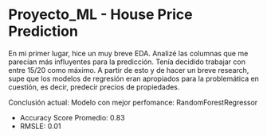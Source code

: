 # Proyecto_ML - House Price Prediction


En mi primer lugar, hice un muy breve EDA. Analizé las columnas que me parecían más influyentes para la predicción. Tenía decidido trabajar con entre 15/20
como máximo. 
A partir de esto y de hacer un breve research, supe que los modelos de regresión eran apropiados para la problemática en cuestión, es decir, predecir precios de propiedades.

  Conclusión actual:
  Modelo con mejor perfomance: RandomForestRegressor 
  * Accuracy Score Promedio: 0.83
  * RMSLE: 0.01
